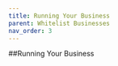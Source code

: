 ```yaml
---
title: Running Your Business
parent: Whitelist Businesses
nav_order: 3
---
```


##Running Your Business
